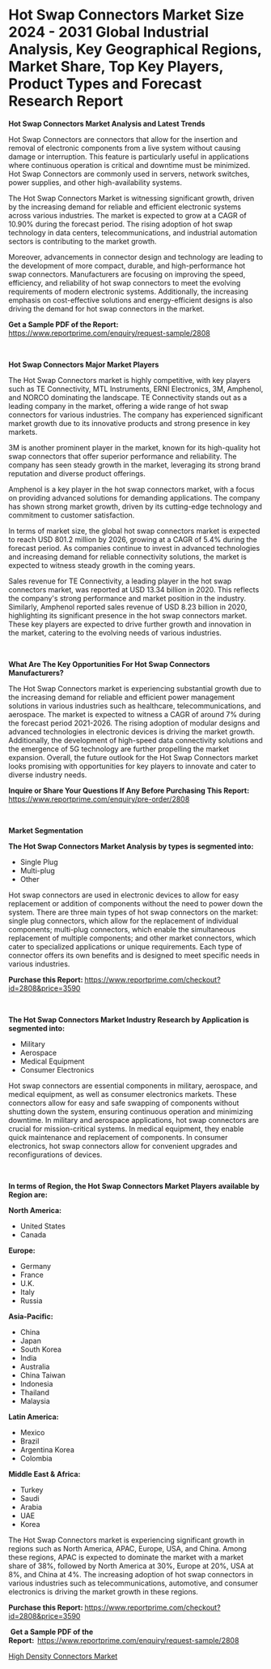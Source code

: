 <p><h1>Hot Swap Connectors Market Size 2024 - 2031 Global Industrial Analysis, Key Geographical Regions, Market Share, Top Key Players, Product Types and Forecast Research Report</h1></p><p><strong>Hot Swap Connectors Market Analysis and Latest Trends</strong></p>
<p><p>Hot Swap Connectors are connectors that allow for the insertion and removal of electronic components from a live system without causing damage or interruption. This feature is particularly useful in applications where continuous operation is critical and downtime must be minimized. Hot Swap Connectors are commonly used in servers, network switches, power supplies, and other high-availability systems.</p><p>The Hot Swap Connectors Market is witnessing significant growth, driven by the increasing demand for reliable and efficient electronic systems across various industries. The market is expected to grow at a CAGR of 10.90% during the forecast period. The rising adoption of hot swap technology in data centers, telecommunications, and industrial automation sectors is contributing to the market growth.</p><p>Moreover, advancements in connector design and technology are leading to the development of more compact, durable, and high-performance hot swap connectors. Manufacturers are focusing on improving the speed, efficiency, and reliability of hot swap connectors to meet the evolving requirements of modern electronic systems. Additionally, the increasing emphasis on cost-effective solutions and energy-efficient designs is also driving the demand for hot swap connectors in the market.</p></p>
<p><strong>Get a Sample PDF of the Report:&nbsp;</strong> <a href="https://www.reportprime.com/enquiry/request-sample/2808">https://www.reportprime.com/enquiry/request-sample/2808</a></p>
<p>&nbsp;</p>
<p><strong>Hot Swap Connectors Major Market Players</strong></p>
<p><p>The Hot Swap Connectors market is highly competitive, with key players such as TE Connectivity, MTL Instruments, ERNI Electronics, 3M, Amphenol, and NORCO dominating the landscape. TE Connectivity stands out as a leading company in the market, offering a wide range of hot swap connectors for various industries. The company has experienced significant market growth due to its innovative products and strong presence in key markets.</p><p>3M is another prominent player in the market, known for its high-quality hot swap connectors that offer superior performance and reliability. The company has seen steady growth in the market, leveraging its strong brand reputation and diverse product offerings.</p><p>Amphenol is a key player in the hot swap connectors market, with a focus on providing advanced solutions for demanding applications. The company has shown strong market growth, driven by its cutting-edge technology and commitment to customer satisfaction.</p><p>In terms of market size, the global hot swap connectors market is expected to reach USD 801.2 million by 2026, growing at a CAGR of 5.4% during the forecast period. As companies continue to invest in advanced technologies and increasing demand for reliable connectivity solutions, the market is expected to witness steady growth in the coming years.</p><p>Sales revenue for TE Connectivity, a leading player in the hot swap connectors market, was reported at USD 13.34 billion in 2020. This reflects the company's strong performance and market position in the industry. Similarly, Amphenol reported sales revenue of USD 8.23 billion in 2020, highlighting its significant presence in the hot swap connectors market. These key players are expected to drive further growth and innovation in the market, catering to the evolving needs of various industries.</p></p>
<p>&nbsp;</p>
<p><strong>What Are The Key Opportunities For Hot Swap Connectors Manufacturers?</strong></p>
<p><p>The Hot Swap Connectors market is experiencing substantial growth due to the increasing demand for reliable and efficient power management solutions in various industries such as healthcare, telecommunications, and aerospace. The market is expected to witness a CAGR of around 7% during the forecast period 2021-2026. The rising adoption of modular designs and advanced technologies in electronic devices is driving the market growth. Additionally, the development of high-speed data connectivity solutions and the emergence of 5G technology are further propelling the market expansion. Overall, the future outlook for the Hot Swap Connectors market looks promising with opportunities for key players to innovate and cater to diverse industry needs.</p></p>
<p><strong>Inquire or Share Your Questions If Any Before Purchasing This Report:</strong> <a href="https://www.reportprime.com/enquiry/pre-order/2808">https://www.reportprime.com/enquiry/pre-order/2808</a></p>
<p>&nbsp;</p>
<p><strong>Market Segmentation</strong></p>
<p><strong>The Hot Swap Connectors Market Analysis by types is segmented into:</strong></p>
<p><ul><li>Single Plug</li><li>Multi-plug</li><li>Other</li></ul></p>
<p><p>Hot swap connectors are used in electronic devices to allow for easy replacement or addition of components without the need to power down the system. There are three main types of hot swap connectors on the market: single plug connectors, which allow for the replacement of individual components; multi-plug connectors, which enable the simultaneous replacement of multiple components; and other market connectors, which cater to specialized applications or unique requirements. Each type of connector offers its own benefits and is designed to meet specific needs in various industries.</p></p>
<p><strong>Purchase this Report:&nbsp;</strong><a href="https://www.reportprime.com/checkout?id=2808&price=3590">https://www.reportprime.com/checkout?id=2808&price=3590</a></p>
<p>&nbsp;</p>
<p><strong>The Hot Swap Connectors Market Industry Research by Application is segmented into:</strong></p>
<p><ul><li>Military</li><li>Aerospace</li><li>Medical Equipment</li><li>Consumer Electronics</li></ul></p>
<p><p>Hot swap connectors are essential components in military, aerospace, and medical equipment, as well as consumer electronics markets. These connectors allow for easy and safe swapping of components without shutting down the system, ensuring continuous operation and minimizing downtime. In military and aerospace applications, hot swap connectors are crucial for mission-critical systems. In medical equipment, they enable quick maintenance and replacement of components. In consumer electronics, hot swap connectors allow for convenient upgrades and reconfigurations of devices.</p></p>
<p>&nbsp;</p>
<p><strong>In terms of Region, the Hot Swap Connectors Market Players available by Region are:</strong></p>
<p>
    <p> <strong> North America: </strong>
        <ul>
            <li>United States</li>
            <li>Canada</li>
        </ul>
        </p> 
    <p> <strong> Europe: </strong>
        <ul>
            <li>Germany</li>
            <li>France</li>
            <li>U.K.</li>
            <li>Italy</li>
            <li>Russia</li>
        </ul>
        </p> 
    <p> <strong> Asia-Pacific: </strong>
        <ul>
            <li>China</li>
            <li>Japan</li>
            <li>South Korea</li>
            <li>India</li>
            <li>Australia</li>
            <li>China Taiwan</li>
            <li>Indonesia</li>
            <li>Thailand</li>
            <li>Malaysia</li>
        </ul>
        </p> 
    <p> <strong> Latin America: </strong>
        <ul>
            <li>Mexico</li>
            <li>Brazil</li>
            <li>Argentina Korea</li>
            <li>Colombia</li>
        </ul>
        </p> 
    <p> <strong> Middle East & Africa: </strong>
        <ul>
            <li>Turkey</li>
            <li>Saudi</li>
            <li>Arabia</li>
            <li>UAE</li>
            <li>Korea</li>
        </ul>
    </p>
    </p>
<p><p>The Hot Swap Connectors market is experiencing significant growth in regions such as North America, APAC, Europe, USA, and China. Among these regions, APAC is expected to dominate the market with a market share of 38%, followed by North America at 30%, Europe at 20%, USA at 8%, and China at 4%. The increasing adoption of hot swap connectors in various industries such as telecommunications, automotive, and consumer electronics is driving the market growth in these regions.</p></p>
<p><strong>Purchase this Report: </strong><a href="https://www.reportprime.com/checkout?id=2808&price=3590">https://www.reportprime.com/checkout?id=2808&price=3590</a></p>
<p>&nbsp;<strong>Get a Sample PDF of the Report:&nbsp;&nbsp;</strong><a href="https://www.reportprime.com/enquiry/request-sample/2808">https://www.reportprime.com/enquiry/request-sample/2808</a></p>
<p><strong></strong></p>
<p><p><a href="https://github.com/YashRP12/Market-Research-Report-List-3/blob/main/high-density-connectors-market.md">High Density Connectors Market</a></p></p>